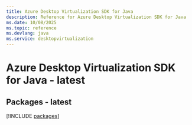 ```yaml
---
title: Azure Desktop Virtualization SDK for Java
description: Reference for Azure Desktop Virtualization SDK for Java
ms.date: 10/08/2025
ms.topic: reference
ms.devlang: java
ms.service: desktopvirtualization
---
```

# Azure Desktop Virtualization SDK for Java - latest
## Packages - latest
[!INCLUDE [packages](desktop-virtualization-index.md)]
